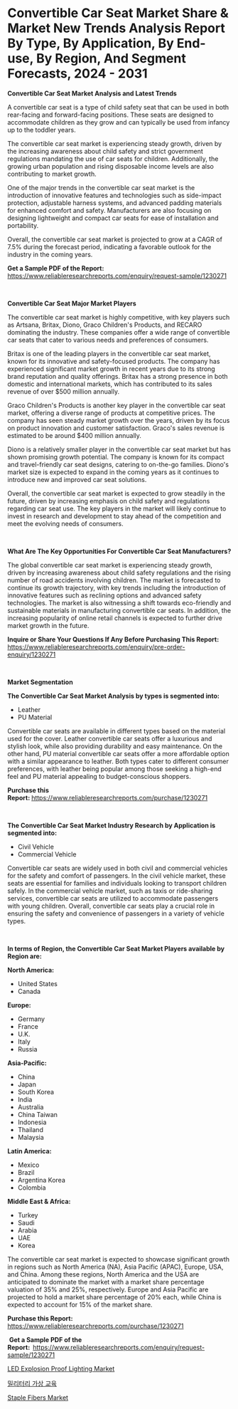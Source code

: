 <p><h1>Convertible Car Seat Market Share & Market New Trends Analysis Report By Type, By Application, By End-use, By Region, And Segment Forecasts, 2024 - 2031</h1></p><p><strong>Convertible Car Seat Market Analysis and Latest Trends</strong></p>
<p><p>A convertible car seat is a type of child safety seat that can be used in both rear-facing and forward-facing positions. These seats are designed to accommodate children as they grow and can typically be used from infancy up to the toddler years.</p><p>The convertible car seat market is experiencing steady growth, driven by the increasing awareness about child safety and strict government regulations mandating the use of car seats for children. Additionally, the growing urban population and rising disposable income levels are also contributing to market growth.</p><p>One of the major trends in the convertible car seat market is the introduction of innovative features and technologies such as side-impact protection, adjustable harness systems, and advanced padding materials for enhanced comfort and safety. Manufacturers are also focusing on designing lightweight and compact car seats for ease of installation and portability.</p><p>Overall, the convertible car seat market is projected to grow at a CAGR of 7.5% during the forecast period, indicating a favorable outlook for the industry in the coming years.</p></p>
<p><strong>Get a Sample PDF of the Report:&nbsp;</strong> <a href="https://www.reliableresearchreports.com/enquiry/request-sample/1230271">https://www.reliableresearchreports.com/enquiry/request-sample/1230271</a></p>
<p>&nbsp;</p>
<p><strong>Convertible Car Seat Major Market Players</strong></p>
<p><p>The convertible car seat market is highly competitive, with key players such as Artsana, Britax, Diono, Graco Children's Products, and RECARO dominating the industry. These companies offer a wide range of convertible car seats that cater to various needs and preferences of consumers.</p><p>Britax is one of the leading players in the convertible car seat market, known for its innovative and safety-focused products. The company has experienced significant market growth in recent years due to its strong brand reputation and quality offerings. Britax has a strong presence in both domestic and international markets, which has contributed to its sales revenue of over $500 million annually.</p><p>Graco Children's Products is another key player in the convertible car seat market, offering a diverse range of products at competitive prices. The company has seen steady market growth over the years, driven by its focus on product innovation and customer satisfaction. Graco's sales revenue is estimated to be around $400 million annually.</p><p>Diono is a relatively smaller player in the convertible car seat market but has shown promising growth potential. The company is known for its compact and travel-friendly car seat designs, catering to on-the-go families. Diono's market size is expected to expand in the coming years as it continues to introduce new and improved car seat solutions.</p><p>Overall, the convertible car seat market is expected to grow steadily in the future, driven by increasing emphasis on child safety and regulations regarding car seat use. The key players in the market will likely continue to invest in research and development to stay ahead of the competition and meet the evolving needs of consumers.</p></p>
<p>&nbsp;</p>
<p><strong>What Are The Key Opportunities For Convertible Car Seat Manufacturers?</strong></p>
<p><p>The global convertible car seat market is experiencing steady growth, driven by increasing awareness about child safety regulations and the rising number of road accidents involving children. The market is forecasted to continue its growth trajectory, with key trends including the introduction of innovative features such as reclining options and advanced safety technologies. The market is also witnessing a shift towards eco-friendly and sustainable materials in manufacturing convertible car seats. In addition, the increasing popularity of online retail channels is expected to further drive market growth in the future.</p></p>
<p><strong>Inquire or Share Your Questions If Any Before Purchasing This Report:</strong> <a href="https://www.reliableresearchreports.com/enquiry/pre-order-enquiry/1230271">https://www.reliableresearchreports.com/enquiry/pre-order-enquiry/1230271</a></p>
<p>&nbsp;</p>
<p><strong>Market Segmentation</strong></p>
<p><strong>The Convertible Car Seat Market Analysis by types is segmented into:</strong></p>
<p><ul><li>Leather</li><li>PU Material</li></ul></p>
<p><p>Convertible car seats are available in different types based on the material used for the cover. Leather convertible car seats offer a luxurious and stylish look, while also providing durability and easy maintenance. On the other hand, PU material convertible car seats offer a more affordable option with a similar appearance to leather. Both types cater to different consumer preferences, with leather being popular among those seeking a high-end feel and PU material appealing to budget-conscious shoppers.</p></p>
<p><strong>Purchase this Report:&nbsp;</strong><a href="https://www.reliableresearchreports.com/purchase/1230271">https://www.reliableresearchreports.com/purchase/1230271</a></p>
<p>&nbsp;</p>
<p><strong>The Convertible Car Seat Market Industry Research by Application is segmented into:</strong></p>
<p><ul><li>Civil Vehicle</li><li>Commercial Vehicle</li></ul></p>
<p><p>Convertible car seats are widely used in both civil and commercial vehicles for the safety and comfort of passengers. In the civil vehicle market, these seats are essential for families and individuals looking to transport children safely. In the commercial vehicle market, such as taxis or ride-sharing services, convertible car seats are utilized to accommodate passengers with young children. Overall, convertible car seats play a crucial role in ensuring the safety and convenience of passengers in a variety of vehicle types.</p></p>
<p>&nbsp;</p>
<p><strong>In terms of Region, the Convertible Car Seat Market Players available by Region are:</strong></p>
<p>
    <p> <strong> North America: </strong>
        <ul>
            <li>United States</li>
            <li>Canada</li>
        </ul>
        </p> 
    <p> <strong> Europe: </strong>
        <ul>
            <li>Germany</li>
            <li>France</li>
            <li>U.K.</li>
            <li>Italy</li>
            <li>Russia</li>
        </ul>
        </p> 
    <p> <strong> Asia-Pacific: </strong>
        <ul>
            <li>China</li>
            <li>Japan</li>
            <li>South Korea</li>
            <li>India</li>
            <li>Australia</li>
            <li>China Taiwan</li>
            <li>Indonesia</li>
            <li>Thailand</li>
            <li>Malaysia</li>
        </ul>
        </p> 
    <p> <strong> Latin America: </strong>
        <ul>
            <li>Mexico</li>
            <li>Brazil</li>
            <li>Argentina Korea</li>
            <li>Colombia</li>
        </ul>
        </p> 
    <p> <strong> Middle East & Africa: </strong>
        <ul>
            <li>Turkey</li>
            <li>Saudi</li>
            <li>Arabia</li>
            <li>UAE</li>
            <li>Korea</li>
        </ul>
    </p>
    </p>
<p><p>The convertible car seat market is expected to showcase significant growth in regions such as North America (NA), Asia Pacific (APAC), Europe, USA, and China. Among these regions, North America and the USA are anticipated to dominate the market with a market share percentage valuation of 35% and 25%, respectively. Europe and Asia Pacific are projected to hold a market share percentage of 20% each, while China is expected to account for 15% of the market share.</p></p>
<p><strong>Purchase this Report: </strong><a href="https://www.reliableresearchreports.com/purchase/1230271">https://www.reliableresearchreports.com/purchase/1230271</a></p>
<p>&nbsp;<strong>Get a Sample PDF of the Report:&nbsp;&nbsp;</strong><a href="https://www.reliableresearchreports.com/enquiry/request-sample/1230271">https://www.reliableresearchreports.com/enquiry/request-sample/1230271</a></p>
<p><strong></strong></p>
<p><p><a href="https://view.publitas.com/reportprime-1/led-explosion-proof-lighting-market-size-market-share-and-global-market-analysis-report-2023-2030/">LED Explosion Proof Lighting Market</a></p><p><a href="https://github.com/khytkeqagplkzqvh/Market-Research-Report-List-1/blob/main/8578739187979.md">밀리터리 가상 교육</a></p><p><a href="https://view.publitas.com/reportprime-1/staple-fibers-market-size-furnishes-valuable-information-encompassing-market-share-market-trends-and-projections-spanning-from-2023-to-2030/">Staple Fibers Market</a></p></p>